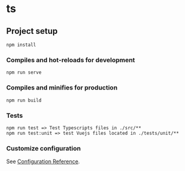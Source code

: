 # ts

## Project setup
```
npm install
```

### Compiles and hot-reloads for development
```
npm run serve
```

### Compiles and minifies for production
```
npm run build
```

### Tests
```
npm run test => Test Typescripts files in ./src/**
npm run test:unit => test Vuejs files located in ./tests/unit/**
```
### Customize configuration
See [Configuration Reference](https://cli.vuejs.org/config/).
